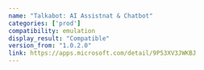 ```yaml
---
name: "Talkabot: AI Assistnat & Chatbot"
categories: ['prod']
compatibility: emulation
display_result: "Compatible"
version_from: "1.0.2.0"
link: https://apps.microsoft.com/detail/9P53XV3JWKBJ
---
```

